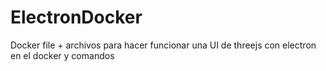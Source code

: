 # ElectronDocker
Docker file + archivos para hacer funcionar una UI de threejs con electron en el docker y comandos
